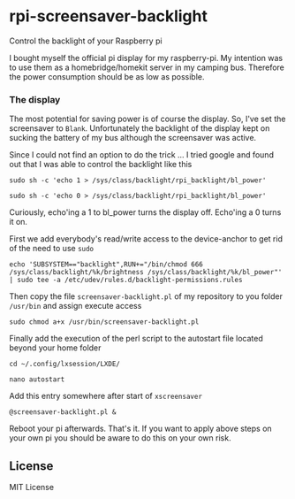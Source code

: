 # rpi-screensaver-backlight
Control the backlight of your Raspberry pi

I bought myself the official pi display for my raspberry-pi. My intention was to use them as a homebridge/homekit server in my camping bus. Therefore the power consumption should be as low as possible.

### The display

The most potential for saving power is of course the display. So, I've set the screensaver to `Blank`. Unfortunately the backlight of the display kept on sucking the battery of my bus although the screensaver was active.

Since I could not find an option to do the trick ... I tried google and found out that I was able to control the backlight like this

`sudo sh -c 'echo 1 > /sys/class/backlight/rpi_backlight/bl_power'`

`sudo sh -c 'echo 0 > /sys/class/backlight/rpi_backlight/bl_power'`

Curiously, echo'ing a 1 to bl_power turns the display off. Echo'ing a 0 turns it on.

First we add everybody's read/write access to the device-anchor to get rid of the need to use `sudo`

`echo 'SUBSYSTEM=="backlight",RUN+="/bin/chmod 666 /sys/class/backlight/%k/brightness /sys/class/backlight/%k/bl_power"' | sudo tee -a /etc/udev/rules.d/backlight-permissions.rules`

Then copy the file `screensaver-backlight.pl` of my repository to you folder `/usr/bin` and assign execute access

`sudo chmod a+x /usr/bin/screensaver-backlight.pl`

Finally add the execution of the perl script to the autostart file located beyond your home folder

`cd ~/.config/lxsession/LXDE/`

`nano autostart`

Add this entry somewhere after start of `xscreensaver`

`@screensaver-backlight.pl &`

Reboot your pi afterwards. That's it. If you want to apply above steps on your own pi you should be aware to do this on your own risk.

## License
MIT License
